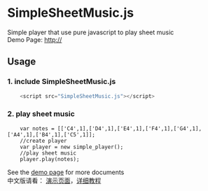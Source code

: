 SimpleSheetMusic.js
===================

Simple player that use pure javascript to play sheet music  
Demo Page: [http://]()

## Usage
### 1. include SimpleSheetMusic.js
``` javascript
    <script src="SimpleSheetMusic.js"></script>
```

### 2. play sheet music
``` javascriprt
    var notes = [['C4',1],['D4',1],['E4',1],['F4',1],['G4',1],['A4',1],['B4',1],['C5',1]];
    //create player
    var player = new simple_player();
    //play sheet music
    player.play(notes);
```

See the [demo page](http://blog.maxee.info/) for more documents  
中文版请看： [演示页面]()，[详细教程]()

